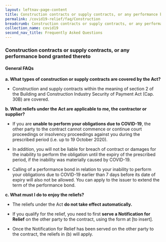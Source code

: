 ```yaml
---
layout: leftnav-page-content
title: Construction contracts or supply contracts, or any performance bond granted thereto
permalink: /covid19-relief/faq/Construction
breadcrumb: Construction contracts or supply contracts, or any performance bond granted thereto
collection_name: covid19
second_nav_title: Frequently Asked Questions
---
```

### Construction contracts or supply contracts, or any performance bond granted thereto ###

#### General FAQs ####
**a. What types of construction or supply contracts are covered by the Act?**

* Construction and supply contracts within the meaning of section 2 of the Building and Construction Industry Security of Payment Act (Cap. 30B) are covered. 

**b. What reliefs under the Act are applicable to me, the contractor or supplier?**

* If you are **unable to perform your obligations due to COVID-19**, the other party to the contract cannot commence or continue court proceedings or insolvency proceedings against you during the prescribed period (i.e. up to 19 October 2020). 

* In addition, you will not be liable for breach of contract or damages for the inability to perform the obligation until the expiry of the prescribed period, if the inability was materially caused by COVID-19. 

* Calling of a performance bond in relation to your inability to perform your obligations due to COVID-19 earlier than 7 days before its date of expiry will also not be allowed. You can apply to the issuer to extend the term of the performance bond. 

**c. What must I do to enjoy the reliefs?**

* The reliefs under the Act **do not take effect automatically.**

* If you qualify for the relief, you need to first **serve a Notification for Relief** on the other party to the contract, using the form at [to insert]. 

* Once the Notification for Relief has been served on the other party to the contract, the reliefs in (b) will apply.


